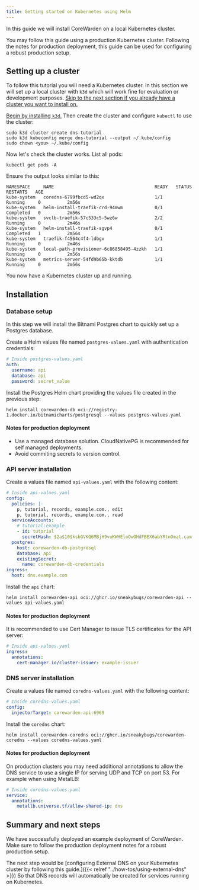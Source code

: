 ```yaml
---
title: Getting started on Kubernetes using Helm
---
```


In this guide we will install CoreWarden on a local Kubernetes cluster.

You may follow this guide using a production Kubernetes cluster.
Following the notes for production deployment, this guide can be used for
configuring a robust production setup.

## Setting up a cluster

To follow this tutorial you will need a Kubernetes cluster.
In this section we will set up a local cluster with `k3d` which will work fine for evaluation or development purposes.
[Skip to the next section if you already have a cluster you want to install on.](#installation)

[Begin by installing `k3d`.](https://k3d.io/#installation)
Then create the cluster and configure `kubectl` to use the cluster:


```
sudo k3d cluster create dns-tutorial
sudo k3d kubeconfig merge dns-tutorial --output ~/.kube/config
sudo chown <you> ~/.kube/config
```

Now let's check the cluster works.
List all pods:

```
kubectl get pods -A
```

Ensure the output looks similar to this:

```
NAMESPACE     NAME                                      READY   STATUS      RESTARTS   AGE
kube-system   coredns-6799fbcd5-wd2qx                   1/1     Running     0          2m56s
kube-system   helm-install-traefik-crd-94mwm            0/1     Completed   0          2m56s
kube-system   svclb-traefik-57c533c5-5wz6w              2/2     Running     0          2m46s
kube-system   helm-install-traefik-sgvp4                0/1     Completed   1          2m56s
kube-system   traefik-f4564c4f4-ldbgv                   1/1     Running     0          2m46s
kube-system   local-path-provisioner-6c86858495-4zzkh   1/1     Running     0          2m56s
kube-system   metrics-server-54fd9b65b-kktdb            1/1     Running     0          2m56s
```

You now have a Kubernetes cluster up and running.

## Installation

### Database setup

In this step we will install the Bitnami Postgres chart to quickly set up a Postgres database.

Create a Helm values file named `postgres-values.yaml` with authentication credentials:

```yaml
# Inside postgres-values.yaml
auth:
  username: api
  database: api
  password: secret_value
```

Install the Postgres Helm chart providing the values file created in the previous step:

```
helm install corewarden-db oci://registry-1.docker.io/bitnamicharts/postgresql --values postgres-values.yaml
```

#### Notes for production deployment

- Use a managed database solution. CloudNativePG is recommended for self managed deployments.
- Avoid commiting secrets to version control.

### API server installation

Create a values file named `api-values.yaml` with the following content:

```yaml
# Inside api-values.yaml
config:
  policies: |-
    p, tutorial, records, example.com., edit
    p, tutorial, records, example.com., read
  serviceAccounts:
    # tutorial:example
    - id: tutorial
      secretHash: $2a$10$ksbGVKQ6MBjH9vuKWHEloOwOHdFBEX6abYRtnOmat.camf2ogIrmq
  postgres:
    host: corewarden-db-postgresql
    database: api
    existingSecret:
      name: corewarden-db-credentials
ingress:
  host: dns.example.com
```

Install the `api` chart:

```
helm install corewarden-api oci://ghcr.io/sneakybugs/corewarden-api --values api-values.yaml
```

#### Notes for production deployment

It is recommended to use Cert Manager to issue TLS certificates for the API server:

```yaml
# Inside api-values.yaml
ingress:
  annotations:
    cert-manager.io/cluster-issuer: example-issuer
```

### DNS server installation

Create a values file named `coredns-values.yaml` with the following content:

```yaml
# Inside coredns-values.yaml
config:
  injectorTarget: corewarden-api:6969
```

Install the `coredns` chart:

```
helm install corewarden-coredns oci://ghcr.io/sneakybugs/corewarden-coredns --values coredns-values.yaml
```

#### Notes for production deployment

On production clusters you may need additional annotations to allow the DNS service to use a single IP for serving UDP and TCP on port 53.
For example when using MetalLB:

```yaml
# Inside coredns-values.yaml
service:
  annotations:
    metallb.universe.tf/allow-shared-ip: dns
```

## Summary and next steps

We have successfully deployed an example deployment of CoreWarden.
Make sure to follow the production deployment notes for a robust production setup.

The next step would be [configuring External DNS on your Kubernetes cluster
by following this guide.]({{< relref "../how-tos/using-external-dns" >}})
So that DNS records will automatically be created for services running on
Kubernetes.
